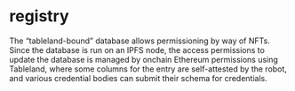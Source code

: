 # registry
The “tableland-bound” database allows permissioning by way of NFTs. Since the
database is run on an IPFS node, the access permissions to update the database
is managed by onchain Ethereum permissions using Tableland, where some columns
for the entry are self-attested by the robot, and various credential bodies can
submit their schema for credentials.
